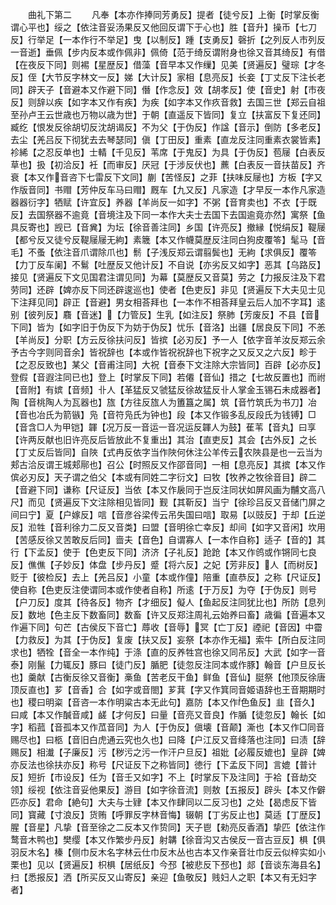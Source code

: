 <!-- { "loadSidebar": true } -->
　　曲礼下第二
　　凡奉【本亦作捧同芳勇反】提者【徒兮反】上衡【时掌反衡谓心平也】绥之【依注音妥汤果反又他回反谓下于心也】胜【音升】操币【七刀反】行举足【一本作行不举足】曳【以制反】踵【支勇反】磬折【之列反人市列反一音逝】垂佩【步内反本或作佩非】佩倚【范于绮反谓附身也徐又音其绮反】有借【在夜反下同】则裼【星歴反】借藻【音早本又作缫】见美【贤遍反】璧琮【才冬反】侄【大节反字林文一反】娣【大计反】家相【息亮反】长妾【丁丈反下注长老同】辟天子【音避本又作避下同】僭【作念反】效【胡孝反】使【音史】射【市夜反】则辞以疾【如字本又作有疾】为疾【如字本又作疚音救】去国三世【郑云自祖至孙卢王云世歳也万物以歳为世】于朝【直遥反下皆同】复立【扶富反下复还同】臧纥【恨发反徐胡切反沈胡谒反】不为父【于伪反】作諡【音示】倒防【多老反】去尘【羌吕反下彻犹去去琴瑟同】傎【丁田反】重素【直龙反注同重素衣裳皆素】袗絺【之忍反单也】士輤【千见反】苇席【于鬼反】为具【于伪反】苞屦【白表反草也】扱【初洽反】衽【而审反】厌冠【于涉反伏也】藨【白表反一音扶苗反】齐衰【本又作音咨下七雷反下文同】蒯【苦怪反】之菲【扶味反屦也】方板【字又作版音同】书赗【芳仲反车马曰赗】厩车【九又反】凡家造【才早反一本作凡家造器器衍字】牺赋【许宜反】养器【羊尚反一如字】不粥【音育卖也】不衣【于既反】去国祭器不逾竟【音境注及下同一本作大夫士去国下去国逾竟亦然】寓祭【鱼具反寄也】觊已【音兾】为坛【徐音善注同】乡国【许亮反】撤縁【悦绢反】鞮屦【都兮反又徒兮反鞮屦屦无絇】素簚【本又作幭莫歴反注同白狗皮覆笭】髦马【音毛】不蚤【依注音爪谓除爪也】鬋【子浅反郑云谓翦鬓也】无絇【求俱反】覆笭【力丁反车阑】不鬄【吐歴反又他计反】不自说【亦劣反又如字】恶其【乌路反】接见【贤遍反下文见国君注谓见同】为幕【莫歴反又音莫】劳之【力报反注及下君劳同】还辟【婢亦反下同还辟逡巡也】使者【色吏反】非见【贤遍反下大夫见士见下注拜见同】辟正【音避】男女相荅拜也【一本作不相荅拜皇云后人加不字耳】逺别【彼列反】麛【音迷】【力管反】生乳【如注反】祭肺【芳废反】不县【音下同】皆为【如字旧于伪反下为妨于伪反】忧乐【音洛】出疆【居良反下同】不恙【羊尚反】分职【方云反徐扶问反】皆摈【必刃反】予一人【依字音羊汝反郑云余予古今字则同音余】皆祝辞也【本或作皆祝祝辞也下祝字之又反又之六反】畛于【之忍反致也】某父【音甫注同】大祝【音泰下文注除大宗皆同】百辟【必亦反】登假【音遐注同已也】登上【时掌反下同】若僊【音仙】措之【七故反置也】而祔【音附】有嫔【音频】卝人【革猛反又虢猛反徐故猛反卝人掌金玉锡石未成器者】陶【音桃陶人为瓦器也】旊【方往反旊人为簠簋之属】筑【音竹筑氏为书刀】冶【音也冶氏为箭镞】凫【音符凫氏为钟也】段【本又作锻多乱反段氏为钱镈】□【音含□人为甲铠】韗【况万反一音运一音况运反韗人为鼓】萑苇【音丸】曰享【许两反献也旧许亮反后皆放此不复重出】其治【直吏反】其会【古外反】之长【丁丈反后皆同】自陜【式冉反依字当作陜何休注公羊传云农陜县是也一云当为郏古洽反谓王城郏鄏也】召公【时照反又作邵音同】一相【息亮反】其摈【本又作傧必刃反】天子谓之伯父【本或有同姓二字衍文】曰牧【牧养之牧徐音目】辟二【音避下同】谦称【尺证反】当依【本又作扆同于岂反注同状如屏风画为黼文高八尺】而见【贤遍反下文注除相见皆同】觐【其靳反】当宁【徐珍吕反又音储门屏之间曰宁】夏【户嫁反】唁【音彦谷梁传云吊失国曰唁】取易【以豉反】于却【丘逆反】涖牲【音利徐力二反又音类】曰盟【音明徐亡幸反】却间【如字又音闲】坎用【苦感反徐又苦敢反后同】啬夫【音色】自谓寡人【一本作自称】适子【音的】其行【下孟反】使于【色吏反下同】济济【子礼反】跄跄【本又作鸧或作锵同七良反】僬僬【子妙反】体盘【步丹反】蹙【将六反】之妃【芳非反】人【而树反】贬于【彼检反】去上【羌吕反】小童【本或作僮】陪重【直恭反】之称【尺证反】使自称【色吏反注使谓同本或作使者自称】所逺【于万反】为夺【于伪反】则号【户刀反】度其【待各反】物齐【才细反】儗人【鱼起反注同犹比也】所防【息列反】数地【色主反下数畜同】数畜【许又反郑注周礼云始养曰畜】歳徧【音遍本又作遍下同】句芒【古侯反下音亡】蓐收【音辱】冥【亡丁反】禋祀【音因】中霤【力救反】为其【于伪反】复废【扶又反】妄祭【本亦作无福】索牛【所白反注同求也】牺牷【音全一本作纯】于涤【直的反养牲宫也徐又同吊反】大武【如字一音泰】刚鬣【力辄反】豚曰【徒门反】腯肥【徒忽反注同本或作豚】翰音【户旦反长也】羹献【古衡反徐又音衡】槀鱼【苦老反干鱼】鲜鱼【音仙】脡祭【他顶反徐唐顶反直也】芗【音香】合【如字或音閤】芗萁【字又作箕同音姬语辞也王音期期时也】稷曰明粢【音咨一本作明粱古本无此句】嘉防【本又作色鱼反】韭【音久】曰咸【本又作醎音咸】鹾【才何反】曰量【音亮又音良】作腯【徒忽反】翰长【如字】稻菰【音孤本又作苽音同】为人【于伪反】傎壊【音颠】澌也【本又作□同音赐尽也】曰柩【音旧白虎通云究也久也】曰降【户江反又音绛落也注同】曰渍【辞赐反】相瀐【子廉反】污【秽污之污一作汗户旦反】祖妣【必履反媲也】皇辟【婢亦反法也徐扶亦反】称号【尺证反下之称皆同】徳行【下孟反下同】言媲【普计反】短折【市设反】任为【音壬又如字】不上【时掌反下及注同】于袷【音劫交领】绥视【依注音妥他果反】游目【如字徐音流】则敖【五报反】辟头【本又作僻匹亦反】君命【絶句】大夫与士肄【本又作肆同以二反习也】之处【曷虑反下皆同】寳藏【寸浪反】货贿【呼罪反字林音悔】辍朝【丁劣反止也】莫适【丁歴反】腥【音星】凡挚【音至徐之二反本又作贽同】天子鬯【勑亮反香酒】挚匹【依注作鹜音木鸭也】樊缨【本又作繁步丹反】射韝【徐音沟又古侯反一音古豆反】椇【俱羽反木名】榛【侧巾反木名字林云仕巾反木丛也古本又作亲音壮巾反云似梓实如小栗也】见以【贤遍反】枳椇【居纸反】今邳【被悲反下邳也】郯【音谈东海县名】扫【悉报反】洒【所买反又山寄反】亲迎【鱼敬反】贱妇人之职【本又有无妇字者】
